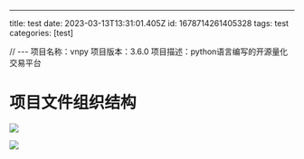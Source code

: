 ---
title: test
date: 2023-03-13T13:31:01.405Z
id: 1678714261405328
tags:
	test
categories:
	[test]


// ---
项目名称：vnpy
项目版本：3.6.0
项目描述：python语言编写的开源量化交易平台

# 项目文件组织结构


![](/imgs/testPasted%20image%2020230313171223.png)


![](/imgs/testa.png)